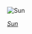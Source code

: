 
![Sun](https://upload.wikimedia.org/wikipedia/commons/thumb/d/d4/Sun_poster.svg/750px-Sun_poster.svg.png)

*[Sun](https://wikipedia.org/wiki/File:Sun_poster.svg)*
